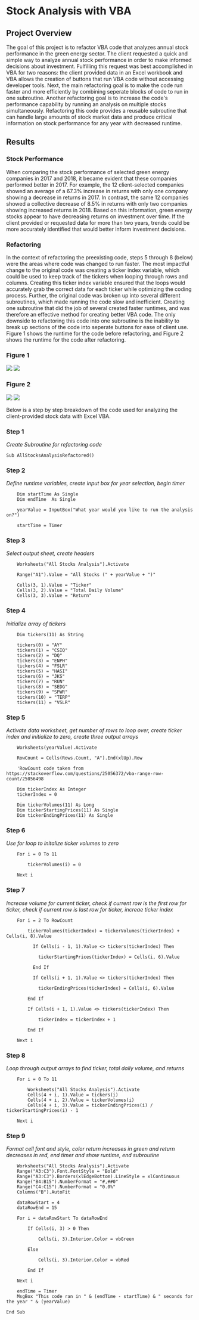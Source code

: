 # Stock Analysis with VBA

## Project Overview

The goal of this project is to refactor VBA code that analyzes annual stock performance in the green energy sector. The client requested a quick and simple way to analyze annual stock performance in order to make informed decisions about investment. Fulfilling this request was best accomplished in VBA for two reasons: the client provided data in an Excel workbook and VBA allows the creation of buttons that run VBA code without accessing developer tools. Next, the main refactoring goal is to make the code run faster and more efficiently by combining seperate blocks of code to run in one subroutine. Another refactoring goal is to increase the code's performance capability by running an analysis on multiple stocks simultaneously. Refactoring this code provides a reusable subroutine that can handle large amounts of stock market data and produce critical information on stock performance for any year with decreased runtime. 

## Results

### Stock Performance
When comparing the stock performance of selected green energy companies in 2017 and 2018, it became evident that these companies performed better in 2017. For example, the 12 client-selected companies showed an average of a 67.3% increase in returns with only one company showing a decrease in returns in 2017. In contrast, the same 12 companies showed a collective decrease of 8.5% in returns with only two companies showing increased returns in 2018. Based on this information, green energy stocks appear to have decreasing returns on investment over time. If the client provided or requested data for more than two years, trends could be more accurately identified that would better inform investment decisions. 

### Refactoring
In the context of refactoring the preexisting code, steps 5 through 8 (below) were the areas where code was changed to run faster. The most impactful change to the original code was creating a ticker index variable, which could be used to keep track of the tickers when looping through rows and columns. Creating this ticker index variable ensured that the loops would accurately grab the correct data for each ticker while optimizing the coding process. Further, the original code was broken up into several different subroutines, which made running the code slow and inefficient. Creating one subroutine that did the job of several created faster runtimes, and was therefore an effective method for creating better VBA code. The only downside to refactoring this code into one subroutine is the inability to break up sections of the code into seperate buttons for ease of client use. Figure 1 shows the runtime for the code before refactoring, and Figure 2 shows the runtime for the code after refactoring.

### Figure 1
![](Resources/VBA_Challenge_2017_Original.png)
![](Resources/VBA_Challenge_2018_Original.png)

### Figure 2
![](Resources/VBA_Challenge_2017.png) ![](Resources/VBA_Challenge_2018.png)

Below is a step by step breakdown of the code used for analyzing the client-provided stock data with Excel VBA.

### Step 1
*Create Subroutine for refactoring code*
```
Sub AllStocksAnalysisRefactored()
```
### Step 2
*Define runtime variables, create input box for year selection, begin timer*
```
    Dim startTime As Single
    Dim endTime  As Single

    yearValue = InputBox("What year would you like to run the analysis on?")

    startTime = Timer
```
### Step 3
*Select output sheet, create headers*
```
    Worksheets("All Stocks Analysis").Activate
    
    Range("A1").Value = "All Stocks (" + yearValue + ")"
    
    Cells(3, 1).Value = "Ticker"
    Cells(3, 2).Value = "Total Daily Volume"
    Cells(3, 3).Value = "Return"
```
### Step 4
*Initialize array of tickers*
```
    Dim tickers(11) As String
    
    tickers(0) = "AY"
    tickers(1) = "CSIQ"
    tickers(2) = "DQ"
    tickers(3) = "ENPH"
    tickers(4) = "FSLR"
    tickers(5) = "HASI"
    tickers(6) = "JKS"
    tickers(7) = "RUN"
    tickers(8) = "SEDG"
    tickers(9) = "SPWR"
    tickers(10) = "TERP"
    tickers(11) = "VSLR"
```
### Step 5
*Activate data worksheet, get number of rows to loop over, create ticker index and initialize to zero, create three output arrays*
```
    Worksheets(yearValue).Activate
    
    RowCount = Cells(Rows.Count, "A").End(xlUp).Row
    
    'RowCount code taken from https://stackoverflow.com/questions/25056372/vba-range-row-count/25056498
    
    Dim tickerIndex As Integer
    tickerIndex = 0
    
    Dim tickerVolumes(11) As Long
    Dim tickerStartingPrices(11) As Single
    Dim tickerEndingPrices(11) As Single
```
### Step 6
*Use for loop to initalize ticker volumes to zero*
```
    For i = 0 To 11
    
        tickerVolumes(i) = 0
    
    Next i
```
### Step 7
*Increase volume for current ticker, check if current row is the first row for ticker, check if current row is last row for ticker, increae ticker index*
```
    For i = 2 To RowCount
            
        tickerVolumes(tickerIndex) = tickerVolumes(tickerIndex) + Cells(i, 8).Value
        
          If Cells(i - 1, 1).Value <> tickers(tickerIndex) Then
            
            tickerStartingPrices(tickerIndex) = Cells(i, 6).Value
            
          End If
          
          If Cells(i + 1, 1).Value <> tickers(tickerIndex) Then
        
            tickerEndingPrices(tickerIndex) = Cells(i, 6).Value
            
        End If
        
        If Cells(i + 1, 1).Value <> tickers(tickerIndex) Then
        
            tickerIndex = tickerIndex + 1
        
        End If
                
    Next i
```
### Step 8
*Loop through output arrays to find ticker, total daily volume, and returns*
```
    For i = 0 To 11
        
        Worksheets("All Stocks Analysis").Activate
        Cells(4 + i, 1).Value = tickers(i)
        Cells(4 + i, 2).Value = tickerVolumes(i)
        Cells(4 + i, 3).Value = tickerEndingPrices(i) / tickerStartingPrices(i) - 1
        
    Next i
```
### Step 9
*Format cell font and style, color return increases in green and return decreases in red, end timer and show runtime, end subroutine*
```
    Worksheets("All Stocks Analysis").Activate
    Range("A3:C3").Font.FontStyle = "Bold"
    Range("A3:C3").Borders(xlEdgeBottom).LineStyle = xlContinuous
    Range("B4:B15").NumberFormat = "#,##0"
    Range("C4:C15").NumberFormat = "0.0%"
    Columns("B").AutoFit

    dataRowStart = 4
    dataRowEnd = 15

    For i = dataRowStart To dataRowEnd
        
        If Cells(i, 3) > 0 Then
            
            Cells(i, 3).Interior.Color = vbGreen
            
        Else
        
            Cells(i, 3).Interior.Color = vbRed
            
        End If
        
    Next i
 
    endTime = Timer
    MsgBox "This code ran in " & (endTime - startTime) & " seconds for the year " & (yearValue)

End Sub
```
